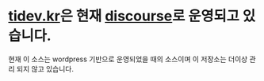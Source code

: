 # [tidev.kr](http://tidev.kr)은 현재 [discourse](http://discourse.org)로 운영되고 있습니다.

현재 이 소스는 wordpress 기반으로 운영되었을 때의 소스이며 이 저장소는 더이상 관리 되지 않고 있습니다.
